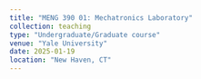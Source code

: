 ```yaml
---
title: "MENG 390 01: Mechatronics Laboratory"
collection: teaching
type: "Undergraduate/Graduate course"
venue: "Yale University"
date: 2025-01-19
location: "New Haven, CT"
---
```


<!-- This course is designed to give experience in designing and implementing electronic control of mechanical systems.  -->
<!-- The lectures will cover topics on mathematical modeling, analysis and design of dynamic systems that include electronic, electrical and mechanical components.  -->
<!-- Topics that will be covered include mathematical models of mechanical and electrical systems, system dynamics, sensors, actuators, microcontrollers, and feedback control. -->